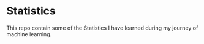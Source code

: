 # Statistics
This repo contain some of the Statistics I have learned during my journey of machine learning.
